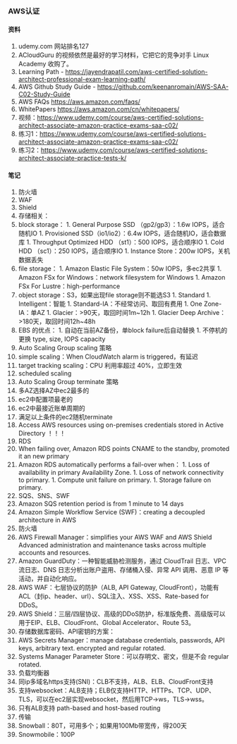 ### AWS认证

#### 资料
1. udemy.com 网站排名127
1. ACloudGuru 的视频依然是最好的学习材料，它把它的竞争对手 Linux Academy 收购了。
1. Learning Path - https://jayendrapatil.com/aws-certified-solution-architect-professional-exam-learning-path/
1. AWS Github Study Guide - https://github.com/keenanromain/AWS-SAA-C02-Study-Guide
1. AWS FAQs https://aws.amazon.com/faqs/
1. WhitePapers https://aws.amazon.com/cn/whitepapers/
1. 视频：https://www.udemy.com/course/aws-certified-solutions-architect-associate-amazon-practice-exams-saa-c02/
1. 练习1：https://www.udemy.com/course/aws-certified-solutions-architect-associate-amazon-practice-exams-saa-c02/
1. 练习2：https://www.udemy.com/course/aws-certified-solutions-architect-associate-practice-tests-k/

#### 笔记
1. 防火墙
  1. WAF
  1. Shield
1. 存储相关：
  1. block storage：
    1. General Purpose SSD （gp2/gp3）：1.6w IOPS，适合随机IO
    1. Provisioned SSD（io1/io2）：6.4w IOPS，适合随机IO，适合数据库
    1. Throughput Optimized HDD （st1）：500 IOPS，适合顺序IO
    1. Cold HDD （sc1）：250 IOPS，适合顺序IO
    1. Instance Store：200w IOPS，关机数据丢失
  1. file storage：
    1. Amazon Elastic File System：50w IOPS，多ec2共享
    1. Amazon FSx for Windows：network filesystem for Windows
    1. Amazon FSx For Lustre：high-performance
  1. object storage：S3，如果出现file storage则不能选S3
    1. Standard
    1. Intelligent：智能
    1. Standard-IA：不经常访问、取回有费用
    1. One Zone-IA：单AZ
    1. Glacier：>90天，取回时间1m~12h
    1. Glacier Deep Archive：>180天，取回时间12h~48h
  1. EBS 的优点：
    1. 自动在当前AZ备份，单block failure后自动替换
    1. 不停机的更换 type, size, IOPS capacity
1. Auto Scaling Group scaling 策略
  1. simple scaling：When CloudWatch alarm is triggered，有延迟
  1. target tracking scaling：CPU 利用率超过 40%，立即生效
  1. scheduled scaling
1. Auto Scaling Group terminate 策略
  1. 多AZ选择AZ中ec2最多的
  1. ec2中配置项最老的
  1. ec2中最接近账单周期的
  1. 满足以上条件的ec2随机terminate
1. Access AWS resources using on-premises credentials stored in Active Directory ！！！    
1. RDS
  1. When failing over, Amazon RDS points CNAME to the standby, promoted it an new primary
  1. Amazon RDS automatically performs a fail-over when：
    1. Loss of availability in primary Availability Zone.
    1. Loss of network connectivity to primary.
    1. Compute unit failure on primary.
    1. Storage failure on primary.
1. SQS、SNS、SWF
  1. Amazon SQS retention period is from 1 minute to 14 days
  1. Amazon Simple Workflow Service (SWF)：creating a decoupled architecture in AWS 
1. 防火墙
  1. AWS Firewall Manager：simplifies your AWS WAF and AWS Shield Advanced administration and maintenance tasks across multiple accounts and resources.
  1. Amazon GuardDuty：一种智能威胁检测服务，通过 CloudTrail 日志、VPC 流日志、DNS 日志分析出账户盗用、存储桶入侵、异常 API 调用、恶意 IP 等活动，并自动化响应。
  1. AWS WAF：七层协议的防护（ALB, API Gateway, CloudFront），功能有ACL（封ip、header、url）、SQL注入、XSS、XSS、Rate-based for DDoS。
  1. AWS Shield：三层/四层协议、高级的DDoS防护，标准版免费、高级版可以用于EIP、ELB、CloudFront、Global Accelerator、Route 53。
1. 存储数据库密码、API密钥的方案：
  1. AWS Secrets Manager：manage database credentials, passwords, API keys, arbitrary text. encrypted and regular rotated.
  1. Systems Manager Parameter Store：可以存明文、密文，但是不会 regular rotated.
1. 负载均衡器
  1. 同ip多域名https支持(SNI)：CLB不支持，ALB、ELB、CloudFront支持
  1. 支持websocket：ALB支持；ELB仅支持HTTP、HTTPs、TCP、UDP、TLS，可以在ec2层实现websocket，然后用TCP->ws，TLS->wss。
  1. 只有ALB支持 path-based and host-based routing
1. 传输
  1. Snowball：80T，可用多个；如果用100Mb带宽传，得200天  
  1. Snowmobile：100P